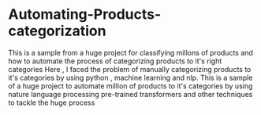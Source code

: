 # Automating-Products-categorization
This is a sample from a huge project for classifying millons of products and how to automate the process of categorizing products to it's right categories
Here , I faced the problem of manually categorizing products to it's categories by using python , machine learning and nlp. 
This is a sample of a huge project to automate million of products to it's categories by using nature language processing pre-trained transformers and other techniques to tackle the huge process
